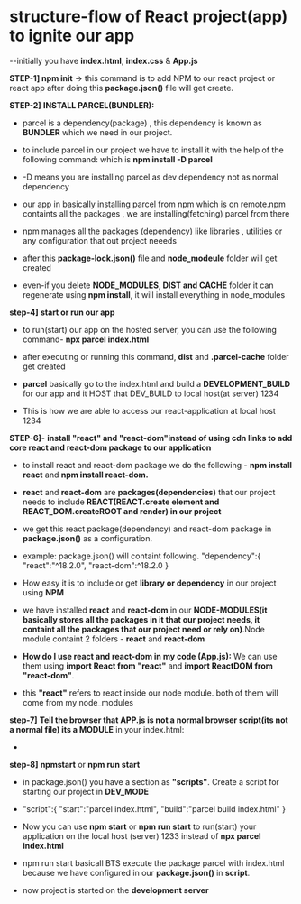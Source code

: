 # structure-flow  of React project(app) to ignite our app

--initially you have **index.html**, **index.css** & **App.js**

**STEP-1]  npm init** ->  this command is to add NPM to our react project or react app
after doing this **package.json()** file will get create.

**STEP-2]**  **INSTALL PARCEL(BUNDLER):**  
- parcel is a dependency(package) , this dependency is known as **BUNDLER** which we need in our project.
- to include parcel in our project we have to install it with the help of the following command: which is **npm install -D parcel**   
- -D means you are installing parcel as dev dependency not as normal dependency  
- our app in basically installing parcel from npm which is on remote.npm containts all the packages , we are installing(fetching) parcel from there
- npm manages all the packages (dependency) like libraries , utilities or any configuration that out project neeeds

- after this **package-lock.json()** file and **node_modeule** folder will get created

- even-if you delete **NODE_MODULES, DIST and CACHE** folder it can regenerate using **npm install**, it will install everything in node_modules  

**step-4]**  **start or run our app**

- to run(start) our app on the hosted server, you can use the following command- **npx parcel index.html**   

- after executing or running this command, **dist** and **.parcel-cache** folder get created  

- **parcel** basically go to the index.html and build a **DEVELOPMENT_BUILD** for our app and it HOST that DEV_BUILD to local host(at server) 1234

- This is how we are able to access our react-application at local host 1234

     
**STEP-6]**- **install "react" and "react-dom"instead of using cdn links to add core react and react-dom package to our application**

- to install react and react-dom package we do the following - **npm install react** and **npm install react-dom.**

- **react** and **react-dom** are **packages(dependencies)** that our project needs to include **REACT(REACT.create element and REACT_DOM.createROOT and render) in our project**

- we get this react package(dependency) and react-dom package in **package.json()** as a configuration.

- example: package.json() will containt following.    "dependency":{
     "react":"^18.2.0",
     "react-dom":^18.2.0
    }

- How easy it is to include or get **library or dependency** in our project using **NPM**

- we have installed **react** and **react-dom** in our **NODE-MODULES(it basically stores all the packages in it that our project needs, it containt all the packages that our project need or rely on)**.Node module containt 2 folders - **react** and **react-dom**
- **How do I use react and react-dom in my code (App.js):**
  We can use them using **import React from "react"** and **import ReactDOM from "react-dom"**.

- this **"react"** refers to react inside our node module. both of them will come from my node_modules


**step-7]** **Tell the browser that APP.js is not a normal browser script(its not a normal file) its a MODULE** in your index.html:
- **<script src="App.js" type="module"></script>**

**step-8]** **npmstart** or **npm run start**
- in package.json() you have a section as **"scripts"**. Create a script for starting our project in **DEV_MODE**
- "script":{
      "start":"parcel index.html",
      "build":"parcel build index.html"
    }


- Now you can use **npm start** or **npm run start** to run(start) your application on the local host (server) 1233 instead of **npx parcel index.html**

- npm run start basicall BTS execute the package parcel with index.html because we have configured in our **package.json()** in **script**.

- now project is started on the **development server**







